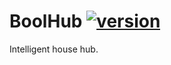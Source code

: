 # BoolHub [![version](https://img.shields.io/badge/version-0.5.2-blue.svg)](https://semver.org)
Intelligent house hub.
